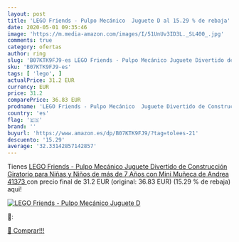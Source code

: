 ```yaml
---
layout: post
title: 'LEGO Friends - Pulpo Mecánico  Juguete D al 15.29 % de rebaja'
date: 2020-05-01 09:35:46
image: 'https://m.media-amazon.com/images/I/51UnUv3ID3L._SL400_.jpg'
comments: true
category: ofertas
author: ring
slug: 'B07KTK9FJ9-es LEGO Friends - Pulpo Mecánico Juguete Divertido de...'
sku: 'B07KTK9FJ9-es'
tags: [ 'lego', ]
actualPrice: 31.2 EUR
currency: EUR
price: 31.2
comparePrice: 36.83 EUR
prodname: 'LEGO Friends - Pulpo Mecánico  Juguete Divertido de Construcción Giratorio para Niñas y Niños de más de 7 Años con Mini Muñeca de Andrea  41373 '
country: 'es'
flag: '🇪🇸'
brand: ''
buyurl: 'https://www.amazon.es/dp/B07KTK9FJ9/?tag=tolees-21'
descuento: '15.29'
average: '32.33142857142857'
---
```


Tienes [LEGO Friends - Pulpo Mecánico  Juguete Divertido de Construcción Giratorio para Niñas y Niños de más de 7 Años con Mini Muñeca de Andrea  41373 ](https://www.amazon.es/dp/B07KTK9FJ9/?tag=tolees-21) con precio final de  31.2 EUR (original: 36.83 EUR) (15.29 %  de rebaja) aqui!

[![LEGO Friends - Pulpo Mecánico  Juguete D](https://m.media-amazon.com/images/I/51UnUv3ID3L._SL400_.jpg)](https://www.amazon.es/dp/B07KTK9FJ9/?tag=tolees-21)

🔎:


[🛒 Comprar!!!](https://www.amazon.es/dp/B07KTK9FJ9/?tag=tolees-21)
